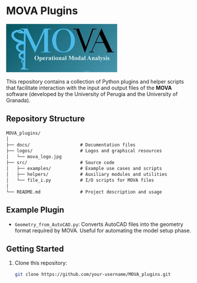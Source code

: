 # MOVA Plugins

![MOVA Logo](./logos/mova_logo.jpg)

This repository contains a collection of Python plugins and helper scripts that facilitate interaction with the input and output files of the **MOVA** software (developed by the University of Perugia and the University of Granada).


## Repository Structure
```text
MOVA_plugins/
│
├── docs/                   # Documentation files
├── logos/                  # Logos and graphical resources
│   └── mova_logo.jpg
├── src/                    # Source code
│   ├── examples/           # Example use cases and scripts
│   ├── helpers/            # Auxiliary modules and utilities
│   └── file_i.py           # I/O scripts for MOVA files
│
└── README.md               # Project description and usage
```
## Example Plugin

- `Geometry_from_AutoCAD.py`: Converts AutoCAD files into the geometry format required by MOVA. Useful for automating the model setup phase.

## Getting Started

1. Clone this repository:
   ```bash
   git clone https://github.com/your-username/MOVA_plugins.git
